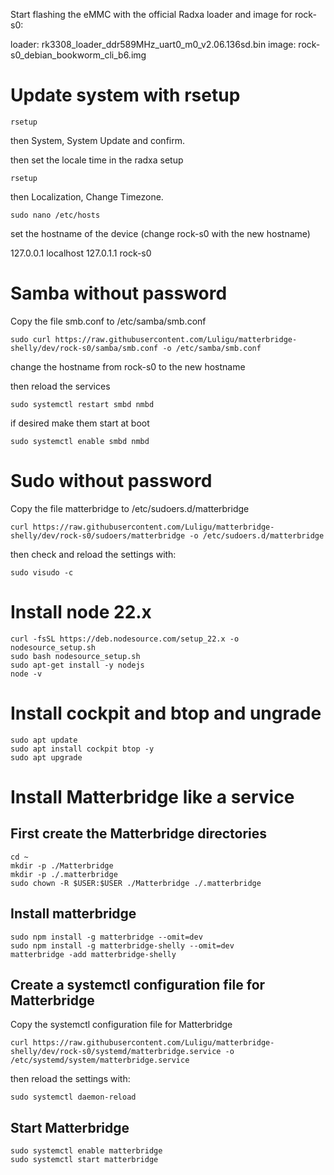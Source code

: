 Start flashing the eMMC with the official Radxa loader and image for rock-s0: 

loader: rk3308_loader_ddr589MHz_uart0_m0_v2.06.136sd.bin
image: rock-s0_debian_bookworm_cli_b6.img

# Update system with rsetup

```
rsetup
```
then System, System Update and confirm.


then set the locale time in the radxa setup
```
rsetup 
```
then Localization, Change Timezone.


```
sudo nano /etc/hosts
```
set the hostname of the device (change rock-s0 with the new hostname)

127.0.0.1 localhost 
127.0.1.1 rock-s0


# Samba without password

Copy the file smb.conf to /etc/samba/smb.conf

```
sudo curl https://raw.githubusercontent.com/Luligu/matterbridge-shelly/dev/rock-s0/samba/smb.conf -o /etc/samba/smb.conf 
```

change the hostname from rock-s0 to the new hostname

then reload the services
```
sudo systemctl restart smbd nmbd
```

if desired make them start at boot
```
sudo systemctl enable smbd nmbd
```

# Sudo without password

Copy the file matterbridge to /etc/sudoers.d/matterbridge
```
curl https://raw.githubusercontent.com/Luligu/matterbridge-shelly/dev/rock-s0/sudoers/matterbridge -o /etc/sudoers.d/matterbridge
```

then check and reload the settings with:

```
sudo visudo -c
```


# Install node 22.x

```
curl -fsSL https://deb.nodesource.com/setup_22.x -o nodesource_setup.sh
sudo bash nodesource_setup.sh
sudo apt-get install -y nodejs
node -v
```


# Install cockpit and btop and ungrade

```
sudo apt update
sudo apt install cockpit btop -y
sudo apt upgrade
```


# Install Matterbridge like a service

## First create the Matterbridge directories

```
cd ~
mkdir -p ./Matterbridge
mkdir -p ./.matterbridge
sudo chown -R $USER:$USER ./Matterbridge ./.matterbridge
```


## Install matterbridge

```
sudo npm install -g matterbridge --omit=dev
sudo npm install -g matterbridge-shelly --omit=dev
matterbridge -add matterbridge-shelly
```


## Create a systemctl configuration file for Matterbridge

Copy the systemctl configuration file for Matterbridge
```
curl https://raw.githubusercontent.com/Luligu/matterbridge-shelly/dev/rock-s0/systemd/matterbridge.service -o /etc/systemd/system/matterbridge.service
```

then reload the settings with:
```
sudo systemctl daemon-reload
```


## Start Matterbridge

```
sudo systemctl enable matterbridge
sudo systemctl start matterbridge
```